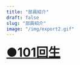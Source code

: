 ```yaml
---
title: "部員紹介"
draft: false
slug: "部員紹介"
image: "/img/export2.gif"
---
```


<div onclick="obj=document.getElementById('open').style; obj.display=(obj.display=='none')?'block':'none';">
<a style="cursor:pointer;"><font size="6"><u><b>●101回生</b></u></font></a>
</div>
<div id="open" style="display:none;clear:both;">

<h3><b><br>'30年度部長 H﨑<br></b></h3>
<font size="3"><b>このホームページの共同制作者。C言語、iPhoneアプリ開発、電子工作、Arduino、人工知能、自作PC、それからギターにも手を出して、自分でも、もはや何がしたいのか分からなくなっている人。<br><br></b></font>

<h3><b>'30年度副部長 S.H.<br></b></h3>
<font size="3"><b>同じくこのホームページの共同制作者。中学校の時は物理部部長。名字が一文字なだけに一人だけイニシャルになってしまった。Unityとかモデリングとかできるらしい。<br><br></b></font>
<h3><b>Y本（Y氏）<br></b></h3>
<font size="3"><b>THE 物理部員。物理部といえばY氏。Y氏といえば物理部。<br><br></b></font>

</div>
